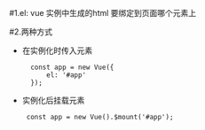 #1.el: vue 实例中生成的html 要绑定到页面哪个元素上

#2.两种方式

+ 在实例化时传入元素
  
        const app = new Vue({
            el: '#app'
        });
+ 实例化后挂载元素

       const app = new Vue().$mount('#app');